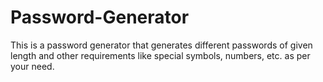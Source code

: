 # Password-Generator
This is a password generator that generates different passwords of given length and other requirements like special symbols, numbers, etc. as per your need.
